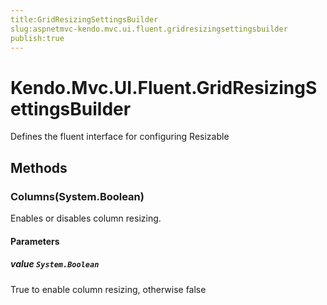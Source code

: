 ```yaml
---
title:GridResizingSettingsBuilder
slug:aspnetmvc-kendo.mvc.ui.fluent.gridresizingsettingsbuilder
publish:true
---
```


# Kendo.Mvc.UI.Fluent.GridResizingSettingsBuilder
Defines the fluent interface for configuring Resizable



## Methods

### Columns(System.Boolean)
Enables or disables column resizing.


#### Parameters

##### value `System.Boolean`
True to enable column resizing, otherwise false





